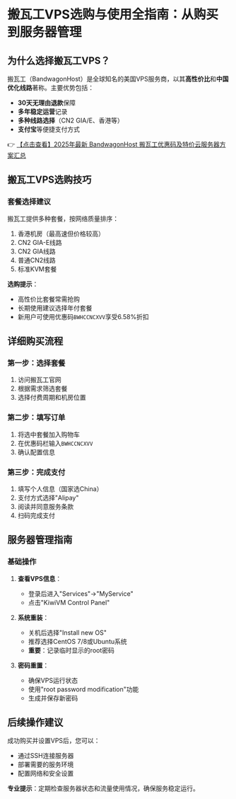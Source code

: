 # 搬瓦工VPS选购与使用全指南：从购买到服务器管理

## 为什么选择搬瓦工VPS？

搬瓦工（BandwagonHost）是全球知名的美国VPS服务商，以其**高性价比**和**中国优化线路**著称。主要优势包括：

- **30天无理由退款**保障
- **多年稳定运营**记录
- **多种线路选择**（CN2 GIA/E、香港等）
- **支付宝**等便捷支付方式

👉 [【点击查看】2025年最新 BandwagonHost 搬瓦工优惠码及特价云服务器方案汇总](https://bit.ly/banwagon)

## 搬瓦工VPS选购技巧

### 套餐选择建议

搬瓦工提供多种套餐，按网络质量排序：

1. 香港机房（最高速但价格较高）
2. CN2 GIA-E线路
3. CN2 GIA线路
4. 普通CN2线路
5. 标准KVM套餐

**选购提示**：
- 高性价比套餐常需抢购
- 长期使用建议选择年付套餐
- 新用户可使用优惠码`BWHCCNCXVV`享受6.58%折扣

## 详细购买流程

### 第一步：选择套餐
1. 访问搬瓦工官网
2. 根据需求筛选套餐
3. 选择付费周期和机房位置

### 第二步：填写订单
1. 将选中套餐加入购物车
2. 在优惠码栏输入`BWHCCNCXVV`
3. 确认配置信息

### 第三步：完成支付
1. 填写个人信息（国家选China）
2. 支付方式选择"Alipay"
3. 阅读并同意服务条款
4. 扫码完成支付

## 服务器管理指南

### 基础操作
1. **查看VPS信息**：
   - 登录后进入"Services"→"MyService"
   - 点击"KiwiVM Control Panel"

2. **系统重装**：
   - 关机后选择"Install new OS"
   - 推荐选择CentOS 7/8或Ubuntu系统
   - **重要**：记录临时显示的root密码

3. **密码重置**：
   - 确保VPS运行状态
   - 使用"root password modification"功能
   - 生成并保存新密码

## 后续操作建议

成功购买并设置VPS后，您可以：
- 通过SSH连接服务器
- 部署需要的服务环境
- 配置网络和安全设置

**专业提示**：定期检查服务器状态和流量使用情况，确保服务稳定运行。